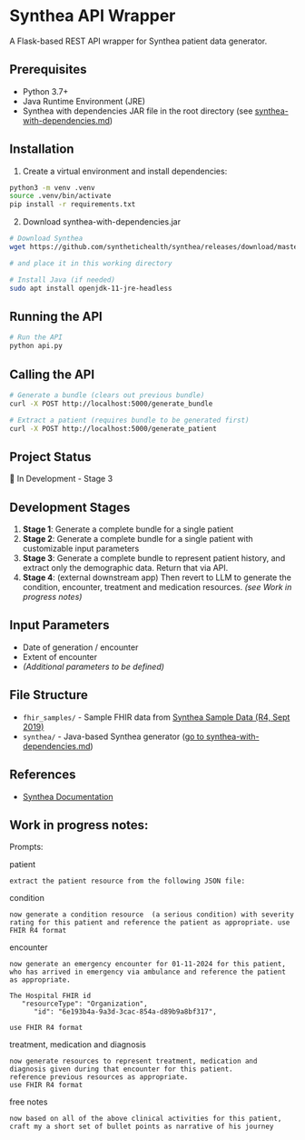 # Synthea API Wrapper
A Flask-based REST API wrapper for Synthea patient data generator.

## Prerequisites

- Python 3.7+
- Java Runtime Environment (JRE)
- Synthea with dependencies JAR file in the root directory (see [synthea-with-dependencies.md](/synthea-with-dependencies.md))


## Installation
1. Create a virtual environment and install dependencies:

```bash
python3 -m venv .venv
source .venv/bin/activate 
pip install -r requirements.txt
```
2. Download synthea-with-dependencies.jar 
```bash
# Download Synthea
wget https://github.com/synthetichealth/synthea/releases/download/master-branch-latest/synthea-with-dependencies.jar

# and place it in this working directory

# Install Java (if needed)
sudo apt install openjdk-11-jre-headless
```
## 

## Running the API
```bash
# Run the API
python api.py
```

## Calling the API
```bash
# Generate a bundle (clears out previous bundle)
curl -X POST http://localhost:5000/generate_bundle

# Extract a patient (requires bundle to be generated first)
curl -X POST http://localhost:5000/generate_patient
```


## Project Status
🚧 In Development - Stage 3

## Development Stages

1. **Stage 1**: Generate a complete bundle for a single patient
2. **Stage 2**: Generate a complete bundle for a single patient with customizable input parameters
3. **Stage 3**: Generate a complete bundle to represent patient history, and extract only the demographic data. Return that via API.
4. **Stage 4**: (external downstream app) Then revert to LLM to generate the condition, encounter, treatment and medication resources. *(see Work in progress notes)*







## Input Parameters

- Date of generation / encounter
- Extent of encounter
- _(Additional parameters to be defined)_

## File Structure

- `fhir_samples/` - Sample FHIR data from [Synthea Sample Data (R4, Sept 2019)](https://synthetichealth.github.io/synthea-sample-data/downloads/synthea_sample_data_fhir_r4_sep2019.zip)
- `synthea/` - Java-based Synthea generator ([go to synthea-with-dependencies.md](/synthea/synthea-with-dependencies.md))


## References

- [Synthea Documentation](https://synthetichealth.github.io/synthea/)

## Work in progress notes:

Prompts:

patient
```
extract the patient resource from the following JSON file:
```

condition
```
now generate a condition resource  (a serious condition) with severity rating for this patient and reference the patient as appropriate. use FHIR R4 format
```

encounter
```
now generate an emergency encounter for 01-11-2024 for this patient, who has arrived in emergency via ambulance and reference the patient as appropriate.

The Hospital FHIR id 
   "resourceType": "Organization",
      "id": "6e193b4a-9a3d-3cac-854a-d89b9a8bf317",

use FHIR R4 format
```

treatment, medication and diagnosis
```
now generate resources to represent treatment, medication and diagnosis given during that encounter for this patient.
reference previous resources as appropriate.
use FHIR R4 format
```

free notes
```
now based on all of the above clinical activities for this patient, craft my a short set of bullet points as narrative of his journey
```